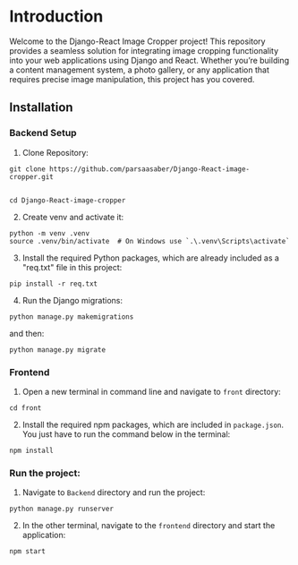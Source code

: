 # Introduction
Welcome to the Django-React Image Cropper project! This repository provides a seamless solution for integrating image cropping functionality into your web applications using Django and React. Whether you’re building a content management system, a photo gallery, or any application that requires precise image manipulation, this project has you covered.

## Installation

### Backend Setup

1. Clone Repository: 
```
git clone https://github.com/parsaasaber/Django-React-image-cropper.git


cd Django-React-image-cropper
```

2. Create venv and activate it:
```
python -m venv .venv
source .venv/bin/activate  # On Windows use `.\.venv\Scripts\activate`
```

3. Install the required Python packages, which are already included as a "req.txt" file in this project:
```
pip install -r req.txt
```

4. Run the Django migrations:
```
python manage.py makemigrations
```
and then:
```
python manage.py migrate
```

### Frontend

1. Open a new terminal in command line and navigate to `front` directory:
```
cd front
```

2. Install the required npm packages, which are included in `package.json`. You just have to run the command below in the terminal:
```
npm install
```

### Run the project:
1. Navigate to `Backend` directory and run the project:
```
python manage.py runserver
```
2. In the other terminal, navigate to the `frontend` directory and start the application:
```
npm start
```